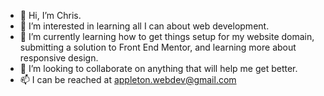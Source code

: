 - 👋 Hi, I’m Chris.
- 👀 I’m interested in learning all I can about web development.
- 🌱 I’m currently learning how to get things setup for my website domain, submitting a solution to Front End Mentor, and learning more about responsive design.
- 💞️ I’m looking to collaborate on anything that will help me get better.
- 📫 I can be reached at appleton.webdev@gmail.com

<!---
Code-Munkey93/Code-Munkey93 is a ✨ special ✨ repository because its `README.md` (this file) appears on your GitHub profile.
You can click the Preview link to take a look at your changes.
--->
